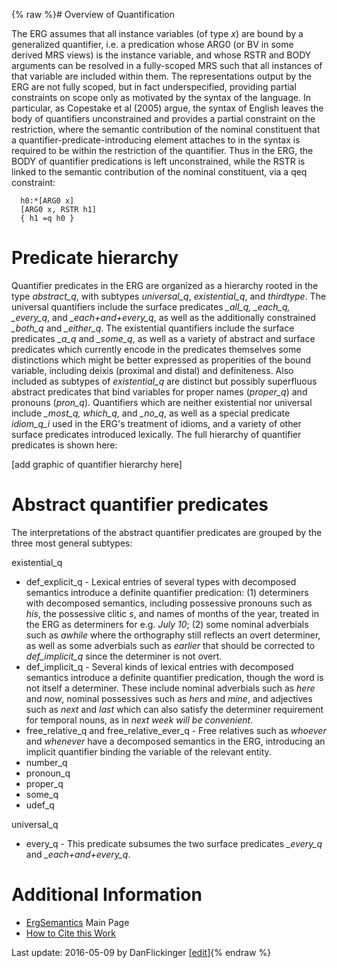 {% raw %}# Overview of Quantification

The ERG assumes that all instance variables (of type *x*) are bound by a
generalized quantifier, i.e. a predication whose ARG0 (or BV in some
derived MRS views) is the instance variable, and whose RSTR and BODY
arguments can be resolved in a fully-scoped MRS such that all instances
of that variable are included within them. The representations output by
the ERG are not fully scoped, but in fact underspecified, providing
partial constraints on scope only as motivated by the syntax of the
language. In particular, as Copestake et al (2005) argue, the syntax of
English leaves the body of quantifiers unconstrained and provides a
partial constraint on the restriction, where the semantic contribution
of the nominal constituent that a quantifier-predicate-introducing
element attaches to in the syntax is required to be within the
restriction of the quantifier. Thus in the ERG, the BODY of quantifier
predications is left unconstrained, while the RSTR is linked to the
semantic contribution of the nominal constituent, via a qeq constraint:

      h0:*[ARG0 x]
      [ARG0 x, RSTR h1]
      { h1 =q h0 }

# Predicate hierarchy

Quantifier predicates in the ERG are organized as a hierarchy rooted in
the type *abstract\_q*, with subtypes *universal\_q*, *existential\_q*,
and *thirdtype*. The universal quantifiers include the surface
predicates *\_all\_q, \_each\_q, \_every\_q*, and *\_each+and+every\_q*,
as well as the additionally constrained *\_both\_q* and *\_either\_q*.
The existential quantifiers include the surface predicates *\_a\_q* and
*\_some\_q*, as well as a variety of abstract and surface predicates
which currently encode in the predicates themselves some distinctions
which might be better expressed as properities of the bound variable,
including deixis (proximal and distal) and definiteness. Also included
as subtypes of *existential\_q* are distinct but possibly superfluous
abstract predicates that bind variables for proper names (*proper\_q*)
and pronouns (*pron\_q*). Quantifiers which are neither existential nor
universal include *\_most\_q, which\_q*, and *\_no\_q*, as well as a
special predicate *idiom\_q\_i* used in the ERG's treatment of idioms,
and a variety of other surface predicates introduced lexically. The full
hierarchy of quantifier predicates is shown here:

\[add graphic of quantifier hierarchy here\]

# Abstract quantifier predicates

The interpretations of the abstract quantifier predicates are grouped by
the three most general subtypes:

existential\_q

- def\_explicit\_q - Lexical entries of several types with decomposed
semantics introduce a definite quantifier predication: (1)
determiners with decomposed semantics, including possessive pronouns
such as *his*, the possessive clitic *s*, and names of months of the
year, treated in the ERG as determiners for e.g. *July 10*; (2) some
nominal adverbials such as *awhile* where the orthography still
reflects an overt determiner, as well as some adverbials such as
*earlier* that should be corrected to *def\_implicit\_q* since the
determiner is not overt.
- def\_implicit\_q - Several kinds of lexical entries with decomposed
semantics introduce a definite quantifier predication, though the
word is not itself a determiner. These include nominal adverbials
such as *here* and *now*, nominal possessives such as *hers* and
*mine*, and adjectives such as *next* and *last* which can also
satisfy the determiner requirement for temporal nouns, as in *next
week will be convenient*.
- free\_relative\_q and free\_relative\_ever\_q - Free relatives such
as *whoever* and *whenever* have a decomposed semantics in the ERG,
introducing an implicit quantifier binding the variable of the
relevant entity.
- number\_q
- pronoun\_q
- proper\_q
- some\_q
- udef\_q

universal\_q

- every\_q - This predicate subsumes the two surface predicates
*\_every\_q* and *\_each+and+every\_q*.

# Additional Information

- [ErgSemantics](https://blog.inductorsoftware.com/docsproto/erg/ErgSemantics) Main Page
- [How to Cite this Work](https://blog.inductorsoftware.com/docsproto/erg/ErgSemantics_HowToCite)

Last update: 2016-05-09 by DanFlickinger [[edit](https://github.com/delph-in/docs/wiki/ErgSemantics_Quantification/_edit)]{% endraw %}
